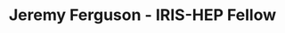 ---
permalink: /fellows/JeremyFerguson.html
layout: fellow
pagetype: fellow
active: false
title: Jeremy Ferguson - IRIS-HEP Fellow
fellow-name: Jeremy Ferguson
project_title: Graph Methods for Particle Tracking
focus-area: ia
dates:
  start: 2021-01-04
  end: 2021-06-19
photo: /assets/images/team/Jeremy-Ferguson.jpg
institution: University of California-Berkeley
e-mail: jmfergie@berkeley.edu
mentors:
- Daniel Murnane (LBNL)
project_goal: >
  Investigate post-processing algorithms for the output of graph neural networks for
  particle tracks. Apply traditional graph algorithms and end-to-end machine learning
  techniques to the TrackML and ATLAS datasets to label tracks. This will allow for
  faster processing of particle tracks while still producing meaningful results.
proposal: /assets/pdf/Fellow-Jeremy-Ferguson-Proposal.pdf
presentations:
- title: Graph Methods for Particle Tracking
  date: 2021-06-28
  url: https://indico.cern.ch/event/1041106/contributions/4373477/attachments/2272534/3859780/IRIS-HEP_6-28.pdf
  meeting: IRIS-HEP Topical Meetings
  meetingurl: https://indico.cern.ch/event/1041106/
  recordingurl: https://www.youtube.com/watch?v=2BnMALmU5CQ
  focus-area: ia
github-username: jeremyferguson

linkedin-profile: https://www.linkedin.com/in/jeremy-ferguson-66051715a/
---